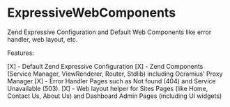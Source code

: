 # ExpressiveWebComponents
Zend Expressive Configuration and Default Web Components like error handler, web layout, etc.

Features:

[X] - Default Zend Expressive Configuration
[X] - Zend Components (Service Manager, ViewRenderer, Router, Stdlib) including Ocramius' Proxy Manager
[X] - Error Handler Pages such as Not found (404) and Service Unavailable (503).
[X] - Web layout helper for Sites Pages (like Home, Contact Us, About Us) and Dashboard Admin Pages (including UI widgets)

